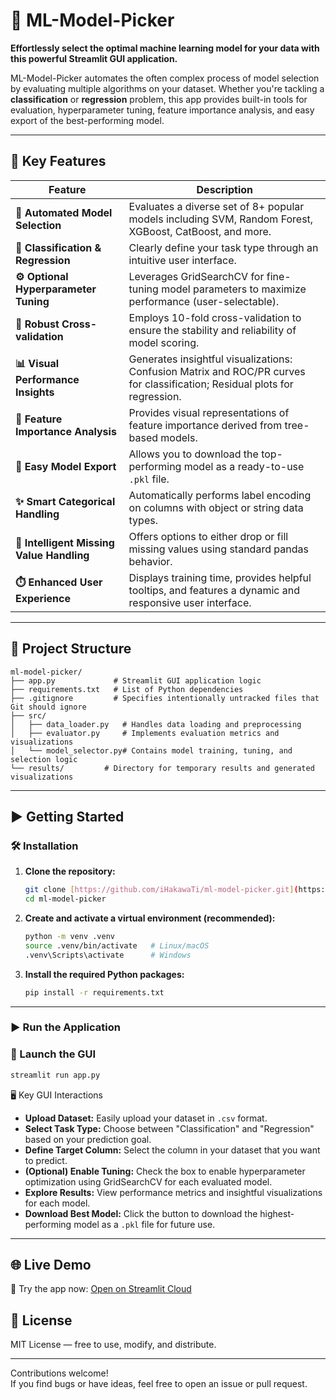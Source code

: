 # 🧠 ML-Model-Picker

**Effortlessly select the optimal machine learning model for your data with this powerful Streamlit GUI application.**

ML-Model-Picker automates the often complex process of model selection by evaluating multiple algorithms on your dataset. Whether you're tackling a **classification** or **regression** problem, this app provides built-in tools for evaluation, hyperparameter tuning, feature importance analysis, and easy export of the best-performing model.

-----

## 🚀 Key Features

| Feature                     | Description                                                                                                |
|-----------------------------|------------------------------------------------------------------------------------------------------------|
| **🤖 Automated Model Selection** | Evaluates a diverse set of 8+ popular models including SVM, Random Forest, XGBoost, CatBoost, and more. |
| **🎯 Classification & Regression** | Clearly define your task type through an intuitive user interface.                                     |
| **⚙️ Optional Hyperparameter Tuning** | Leverages GridSearchCV for fine-tuning model parameters to maximize performance (user-selectable).     |
| **🧪 Robust Cross-validation** | Employs 10-fold cross-validation to ensure the stability and reliability of model scoring.                |
| **📊 Visual Performance Insights** | Generates insightful visualizations: Confusion Matrix and ROC/PR curves for classification; Residual plots for regression. |
| **🔑 Feature Importance Analysis** | Provides visual representations of feature importance derived from tree-based models.                     |
| **💾 Easy Model Export** | Allows you to download the top-performing model as a ready-to-use `.pkl` file.                            |
| **✨ Smart Categorical Handling** | Automatically performs label encoding on columns with object or string data types.                      |
| **🧹 Intelligent Missing Value Handling** | Offers options to either drop or fill missing values using standard pandas behavior.                 |
| **⏱️ Enhanced User Experience** | Displays training time, provides helpful tooltips, and features a dynamic and responsive user interface. |

-----

## 📂 Project Structure
```
ml-model-picker/
├── app.py             # Streamlit GUI application logic
├── requirements.txt   # List of Python dependencies
├── .gitignore         # Specifies intentionally untracked files that Git should ignore
├── src/
│   ├── data_loader.py   # Handles data loading and preprocessing
│   ├── evaluator.py     # Implements evaluation metrics and visualizations
│   └── model_selector.py# Contains model training, tuning, and selection logic
└── results/         # Directory for temporary results and generated visualizations
```

-----

## ▶️ Getting Started

### 🛠 Installation

1.  **Clone the repository:**

    ```bash
    git clone [https://github.com/iHakawaTi/ml-model-picker.git](https://github.com/iHakawaTi/ml-model-picker.git)
    cd ml-model-picker
    ```

2.  **Create and activate a virtual environment (recommended):**

    ```bash
    python -m venv .venv
    source .venv/bin/activate   # Linux/macOS
    .venv\Scripts\activate      # Windows
    ```

3.  **Install the required Python packages:**

    ```bash
    pip install -r requirements.txt
    ```

-----

### ▶️ Run the Application
### 🔧 Launch the GUI

```bash
streamlit run app.py
```
🖥️ Key GUI Interactions

- **Upload Dataset:** Easily upload your dataset in `.csv` format.
- **Select Task Type:** Choose between "Classification" and "Regression" based on your prediction goal.
- **Define Target Column:** Select the column in your dataset that you want to predict.
- **(Optional) Enable Tuning:** Check the box to enable hyperparameter optimization using GridSearchCV for each evaluated model.
- **Explore Results:** View performance metrics and insightful visualizations for each model.
- **Download Best Model:** Click the button to download the highest-performing model as a `.pkl` file for future use.

---

## 🌐 Live Demo

🚀 Try the app now: [Open on Streamlit Cloud](https://ml-model-picker.streamlit.app/)

## 📄 License

MIT License — free to use, modify, and distribute.

---

Contributions welcome!  
If you find bugs or have ideas, feel free to open an issue or pull request.
